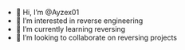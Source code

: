 - 👋 Hi, I’m @Ayzex01
- 👀 I’m interested in reverse engineering
- 🌱 I’m currently learning reversing 
- 💞️ I’m looking to collaborate on reversing projects


<!---
Ayzex01/Ayzex01 is a ✨ special ✨ repository because its `README.md` (this file) appears on your GitHub profile.
You can click the Preview link to take a look at your changes.
--->
